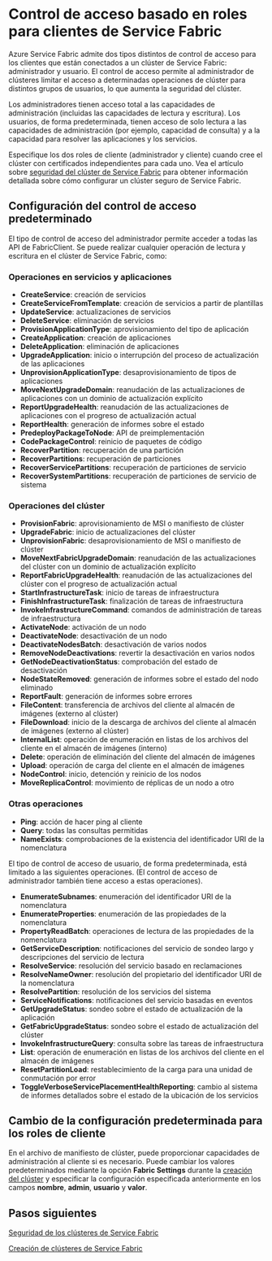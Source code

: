 
<properties
   pageTitle="Seguridad de los clústeres de Service Fabric: roles del cliente | Microsoft Azure"
   description="En este artículo, se describen los dos roles del cliente y los permisos que otorga cada uno de ellos."
   services="service-fabric"
   documentationCenter=".net"
   authors="mani-ramaswamy"
   manager="coreysa"
   editor=""/>

<tags
   ms.service="service-fabric"
   ms.devlang="dotnet"
   ms.topic="article"
   ms.tgt_pltfrm="NA"
   ms.workload="NA"
   ms.date="02/09/2016"
   ms.author="subramar"/>



# Control de acceso basado en roles para clientes de Service Fabric

Azure Service Fabric admite dos tipos distintos de control de acceso para los clientes que están conectados a un clúster de Service Fabric: administrador y usuario. El control de acceso permite al administrador de clústeres limitar el acceso a determinadas operaciones de clúster para distintos grupos de usuarios, lo que aumenta la seguridad del clúster.

Los administradores tienen acceso total a las capacidades de administración (incluidas las capacidades de lectura y escritura). Los usuarios, de forma predeterminada, tienen acceso de solo lectura a las capacidades de administración (por ejemplo, capacidad de consulta) y a la capacidad para resolver las aplicaciones y los servicios.

Especifique los dos roles de cliente (administrador y cliente) cuando cree el clúster con certificados independientes para cada uno. Vea el artículo sobre [seguridad del clúster de Service Fabric](service-fabric-cluster-security.md) para obtener información detallada sobre cómo configurar un clúster seguro de Service Fabric.


## Configuración del control de acceso predeterminado


El tipo de control de acceso del administrador permite acceder a todas las API de FabricClient. Se puede realizar cualquier operación de lectura y escritura en el clúster de Service Fabric, como:

### Operaciones en servicios y aplicaciones
* **CreateService**: creación de servicios 							
* **CreateServiceFromTemplate**: creación de servicios a partir de plantillas 							
* **UpdateService**: actualizaciones de servicios 							
* **DeleteService**: eliminación de servicios 							
* **ProvisionApplicationType**: aprovisionamiento del tipo de aplicación 							
* **CreateApplication**: creación de aplicaciones   							
* **DeleteApplication**: eliminación de aplicaciones 							
* **UpgradeApplication**: inicio o interrupción del proceso de actualización de las aplicaciones 							
* **UnprovisionApplicationType**: desaprovisionamiento de tipos de aplicaciones 							
* **MoveNextUpgradeDomain**: reanudación de las actualizaciones de aplicaciones con un dominio de actualización explícito 							
* **ReportUpgradeHealth**: reanudación de las actualizaciones de aplicaciones con el progreso de actualización actual 							
* **ReportHealth**: generación de informes sobre el estado 							
* **PredeployPackageToNode**: API de preimplementación							
* **CodePackageControl**: reinicio de paquetes de código 							
* **RecoverPartition**: recuperación de una partición 							
* **RecoverPartitions**: recuperación de particiones 							
* **RecoverServicePartitions**: recuperación de particiones de servicio 							
* **RecoverSystemPartitions**: recuperación de particiones de servicio de sistema 							


### Operaciones del clúster
* **ProvisionFabric**: aprovisionamiento de MSI o manifiesto de clúster 							
* **UpgradeFabric**: inicio de actualizaciones del clúster 							
* **UnprovisionFabric**: desaprovisionamiento de MSI o manifiesto de clúster 						
* **MoveNextFabricUpgradeDomain**: reanudación de las actualizaciones del clúster con un dominio de actualización explícito 							
* **ReportFabricUpgradeHealth**: reanudación de las actualizaciones del clúster con el progreso de actualización actual 							
* **StartInfrastructureTask**: inicio de tareas de infraestructura 							
* **FinishInfrastructureTask**: finalización de tareas de infraestructura 							
* **InvokeInfrastructureCommand**: comandos de administración de tareas de infraestructura  							
* **ActivateNode**: activación de un nodo 							
* **DeactivateNode**: desactivación de un nodo 							
* **DeactivateNodesBatch**: desactivación de varios nodos 							
* **RemoveNodeDeactivations**: revertir la desactivación en varios nodos 							
* **GetNodeDeactivationStatus**: comprobación del estado de desactivación 							
* **NodeStateRemoved**: generación de informes sobre el estado del nodo eliminado 							
* **ReportFault**: generación de informes sobre errores 							
* **FileContent**: transferencia de archivos del cliente al almacén de imágenes (externo al clúster) 							
* **FileDownload**: inicio de la descarga de archivos del cliente al almacén de imágenes (externo al clúster) 							
* **InternalList**: operación de enumeración en listas de los archivos del cliente en el almacén de imágenes (interno) 							
* **Delete**: operación de eliminación del cliente del almacén de imágenes  							
* **Upload**: operación de carga del cliente en el almacén de imágenes 							
* **NodeControl**: inicio, detención y reinicio de los nodos 							
* **MoveReplicaControl**: movimiento de réplicas de un nodo a otro 							

### Otras operaciones
* **Ping**: acción de hacer ping al cliente 							
* **Query**: todas las consultas permitidas
* **NameExists**: comprobaciones de la existencia del identificador URI de la nomenclatura 							



El tipo de control de acceso de usuario, de forma predeterminada, está limitado a las siguientes operaciones. (El control de acceso de administrador también tiene acceso a estas operaciones).

* **EnumerateSubnames**: enumeración del identificador URI de la nomenclatura 							
* **EnumerateProperties**: enumeración de las propiedades de la nomenclatura 							
* **PropertyReadBatch**: operaciones de lectura de las propiedades de la nomenclatura 							
* **GetServiceDescription**: notificaciones del servicio de sondeo largo y descripciones del servicio de lectura 							
* **ResolveService**: resolución del servicio basado en reclamaciones 							
* **ResolveNameOwner**: resolución del propietario del identificador URI de la nomenclatura 							
* **ResolvePartition**: resolución de los servicios del sistema 							
* **ServiceNotifications**: notificaciones del servicio basadas en eventos 							
* **GetUpgradeStatus**: sondeo sobre el estado de actualización de la aplicación 							
* **GetFabricUpgradeStatus**: sondeo sobre el estado de actualización del clúster 							
* **InvokeInfrastructureQuery**: consulta sobre las tareas de infraestructura 							
* **List**: operación de enumeración en listas de los archivos del cliente en el almacén de imágenes 							
* **ResetPartitionLoad**: restablecimiento de la carga para una unidad de conmutación por error 							
* **ToggleVerboseServicePlacementHealthReporting**: cambio al sistema de informes detallados sobre el estado de la ubicación de los servicios 							

## Cambio de la configuración predeterminada para los roles de cliente

En el archivo de manifiesto de clúster, puede proporcionar capacidades de administración al cliente si es necesario. Puede cambiar los valores predeterminados mediante la opción **Fabric Settings** durante la [creación del clúster](service-fabric-cluster-creation-via-portal.md) y especificar la configuración especificada anteriormente en los campos **nombre**, **admin**, **usuario** y **valor**.

## Pasos siguientes

[Seguridad de los clústeres de Service Fabric](service-fabric-cluster-security.md)

[Creación de clústeres de Service Fabric](service-fabric-cluster-creation-via-portal.md)

<!---HONumber=AcomDC_0211_2016-->